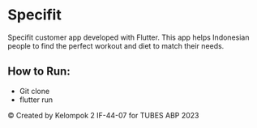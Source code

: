 # Specifit

Specifit customer app developed with Flutter. This app helps Indonesian people to find the perfect workout and diet to match their needs.

## How to Run:
- Git clone
- flutter run

© Created by Kelompok 2 IF-44-07 for TUBES ABP 2023
